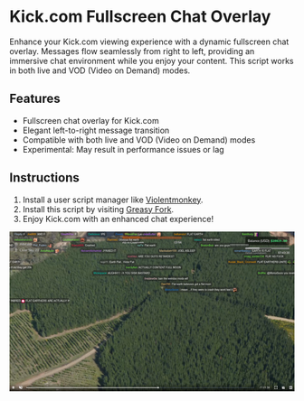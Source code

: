 # Kick.com Fullscreen Chat Overlay

Enhance your Kick.com viewing experience with a dynamic fullscreen chat overlay. Messages flow seamlessly from right to left, providing an immersive chat environment while you enjoy your content. This script works in both live and VOD (Video on Demand) modes.

## Features

- Fullscreen chat overlay for Kick.com
- Elegant left-to-right message transition
- Compatible with both live and VOD (Video on Demand) modes
- Experimental: May result in performance issues or lag

## Instructions

1. Install a user script manager like [Violentmonkey](https://violentmonkey.github.io/get-it/).
2. Install this script by visiting [Greasy Fork](https://greasyfork.org/en/scripts/476381-kick-com-fullscreen-chat-overlay).
3. Enjoy Kick.com with an enhanced chat experience!

![Screenshot](thumb.png)
